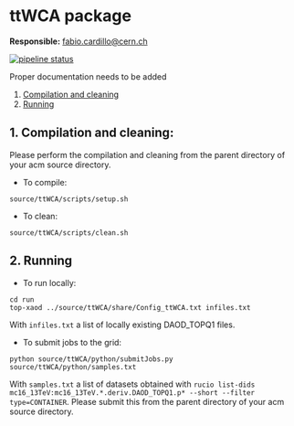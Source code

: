 # ttWCA package

**Responsible:** fabio.cardillo@cern.ch

[![pipeline status](https://gitlab.cern.ch/fcardill/ttWCA/badges/master/pipeline.svg)](https:://gitlab.cern.ch/fcardill/ttWCA/commits/master)

Proper documentation needs to be added 

1. [Compilation and cleaning ](#1-compilation-and-cleaning)
2. [Running](#2-running)

## 1. Compilation and cleaning:

Please perform the compilation and cleaning from the parent directory of your acm source directory.

+ To compile:
```
source/ttWCA/scripts/setup.sh
```

+ To clean:
```
source/ttWCA/scripts/clean.sh
```

## 2. Running

+ To run locally:
```
cd run
top-xaod ../source/ttWCA/share/Config_ttWCA.txt infiles.txt
```
With `infiles.txt` a list of locally existing DAOD_TOPQ1 files.


+ To submit jobs to the grid:
```
python source/ttWCA/python/submitJobs.py source/ttWCA/python/samples.txt
```
With `samples.txt` a list of datasets obtained with `rucio list-dids mc16_13TeV:mc16_13TeV.*.deriv.DAOD_TOPQ1.p* --short --filter type=CONTAINER`. Please submit this from the parent directory of your acm source directory.
